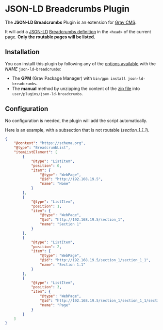 # JSON-LD Breadcrumbs Plugin

The **JSON-LD Breadcrumbs** Plugin is an extension for [Grav CMS](http://github.com/getgrav/grav).

It will add a [JSON-LD] [Breadcrumbs definition][schema BreadcrumbList] in the `<head>` of the current page. **Only the routable pages will be listed.**

## Installation

You can installl this plugin by following any of the [options available][install plugins] with the _NAME_ `json-ld-breadcrumbs`:

- The **GPM** (Grav Package Manager) with `bin/gpm install json-ld-breadcrumbs`.
- The **manual** method by unzipping the content of the [zip file](https://github.com/arkhi/grav-plugin-json-ld-breadcrumbs/archive/master.zip) into `user/plugins/json-ld-breadcrumbs`.

## Configuration

No configuration is needed, the plugin will add the script automatically.

Here is an example, with a subsection that is not routable (_section_1_1_1_).

```json
{
    "@context": "https://schema.org",
    "@type": "BreadcrumbList",
    "itemListElement": [
        {
            "@type": "ListItem",
            "position": 0,
            "item": {
                "@type": "WebPage",
                "@id": "http://192.168.19.5",
                "name": "Home"
            }
        },
        {
            "@type": "ListItem",
            "position": 1,
            "item": {
                "@type": "WebPage",
                "@id": "http://192.168.19.5/section_1",
                "name": "Section 1"
            }
        },
        {
            "@type": "ListItem",
            "position": 2,
            "item": {
                "@type": "WebPage",
                "@id": "http://192.168.19.5/section_1/section_1_1",
                "name": "Section 1.1"
            }
        },
        {
            "@type": "ListItem",
            "position": 3,
            "item": {
                "@type": "WebPage",
                "@id": "http://192.168.19.5/section_1/section_1_1/section_1_1_1/page",
                "name": "Page"
            }
        }
    ]
}
```

[JSON-LD]: https://en.wikipedia.org/wiki/JSON-LD
[schema BreadcrumbList]: https://schema.org/BreadcrumbList
[install plugins]: https://learn.getgrav.org/16/plugins/plugin-install
